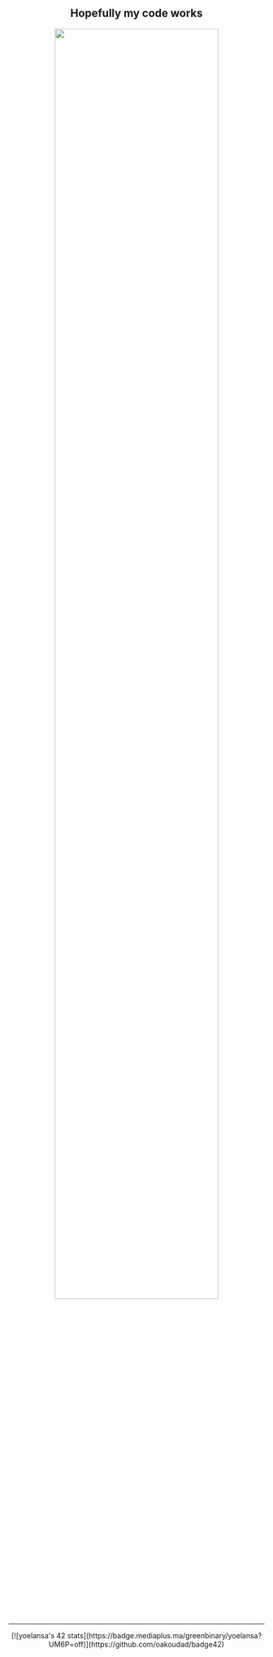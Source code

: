 <div align="center">
          <h2>Hopefully my code works</h2>
          <img width="80%" src="https://media.giphy.com/media/RbDKaczqWovIugyJmW/giphy.gif">
</div>

---

<div align="center">
          [![yoelansa's 42 stats](https://badge.mediaplus.ma/greenbinary/yoelansa?UM6P=off)](https://github.com/oakoudad/badge42)
</div>
